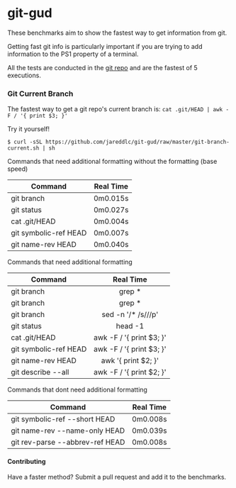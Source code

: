 # git-gud
These benchmarks aim to show the fastest way to get information from git.

Getting fast git info is particularly important if you are trying to add information to the PS1 property of a terminal.


All the tests are conducted in the [git repo](https://github.com/git/git) and are the fastest of 5 executions.

### Git Current Branch
The fastest way to get a git repo's current branch is: `cat .git/HEAD | awk -F / '{ print $3; }'`


Try it yourself!
```
$ curl -sSL https://github.com/jareddlc/git-gud/raw/master/git-branch-current.sh | sh
```

Commands that need additional formatting without the formatting (base speed)

| Command               | Real Time |
| --------------------- |:---------:|
| git branch            | 0m0.015s  |
| git status            | 0m0.027s  |
| cat .git/HEAD         | 0m0.004s  |
| git symbolic-ref HEAD | 0m0.007s  |
| git name-rev HEAD     | 0m0.040s  |

Commands that need additional formatting

| Command                                                      | Real Time |
| ------------------------------------------------------------ |:---------:|
| git branch | grep \* | awk '{ $1=$1; print }' | tr -d \"* \" | 0m0.016s  |
| git branch | grep \* | cut -d ' ' -f2-                       | 0m0.016s  |
| git branch | sed -n '/\* /s///p'                             | 0m0.014s  |
| git status | head -1 | awk '{ print $3; }'                   | 0m0.026s  |
| cat .git/HEAD | awk -F / '{ print $3; }'                     | 0m0.004s  |
| git symbolic-ref HEAD | awk -F / '{ print $3; }'             | 0m0.008s  |
| git name-rev HEAD | awk '{ print $2; }'                      | 0m0.039s  |
| git describe --all | awk -F / '{ print $2; }'                | 0m0.016s  |

Commands that dont need additional formatting

| Command                         | Real Time |
| ------------------------------- |:---------:|
| git symbolic-ref --short HEAD   | 0m0.008s  |
| git name-rev --name-only HEAD   | 0m0.039s  |
| git rev-parse --abbrev-ref HEAD | 0m0.008s  |

#### Contributing

Have a faster method? Submit a pull request and add it to the benchmarks.
